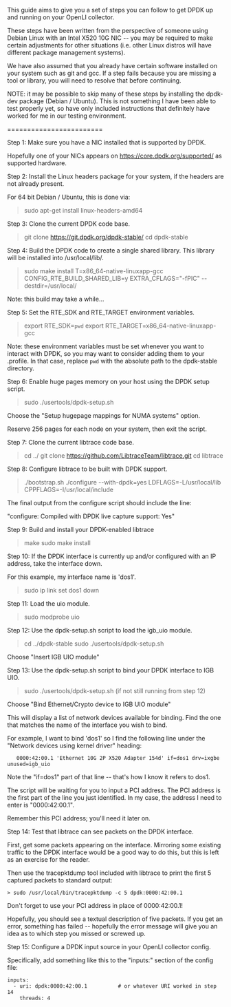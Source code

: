 This guide aims to give you a set of steps you can follow to get DPDK
up and running on your OpenLI collector.

These steps have been written from the perspective of someone using
Debian Linux with an Intel X520 10G NIC -- you may be required to make
certain adjustments for other situations (i.e. other Linux distros
will have different package management systems).

We have also assumed that you already have certain software installed
on your system such as git and gcc. If a step fails because you are
missing a tool or library, you will need to resolve that before continuing.

NOTE: it may be possible to skip many of these steps by installing the
dpdk-dev package (Debian / Ubuntu). This is not something I have been able
to test properly yet, so have only included instructions that definitely
have worked for me in our testing environment.

========================

Step 1: Make sure you have a NIC installed that is supported by DPDK.

  Hopefully one of your NICs appears on https://core.dpdk.org/supported/ as
  supported hardware.


Step 2: Install the Linux headers package for your system, if the headers
        are not already present.

  For 64 bit Debian / Ubuntu, this is done via:
   > sudo apt-get install linux-headers-amd64


Step 3: Clone the current DPDK code base.

   > git clone https://git.dpdk.org/dpdk-stable/
   > cd dpdk-stable


Step 4: Build the DPDK code to create a single shared library. This library
        will be installed into /usr/local/lib/.

   > sudo make install T=x86_64-native-linuxapp-gcc CONFIG_RTE_BUILD_SHARED_LIB=y EXTRA_CFLAGS="-fPIC" --destdir=/usr/local/

  Note: this build may take a while...


Step 5: Set the RTE_SDK and RTE_TARGET environment variables.

   > export RTE_SDK=`pwd`
   > export RTE_TARGET=x86_64-native-linuxapp-gcc

  Note: these environment variables must be set whenever you want to interact
        with DPDK, so you may want to consider adding them to your .profile.
        In that case, replace `pwd` with the absolute path to the dpdk-stable
        directory.


Step 6: Enable huge pages memory on your host using the DPDK setup script.

   > sudo ./usertools/dpdk-setup.sh

   Choose the "Setup hugepage mappings for NUMA systems" option.

   Reserve 256 pages for each node on your system, then exit the script.


Step 7: Clone the current libtrace code base.

   > cd ../
   > git clone https://github.com/LibtraceTeam/libtrace.git
   > cd libtrace


Step 8: Configure libtrace to be built with DPDK support.

   > ./bootstrap.sh
   > ./configure --with-dpdk=yes LDFLAGS=-L/usr/local/lib CPPFLAGS=-I/usr/local/include

  The final output from the configure script should include the line:

   "configure: Compiled with DPDK live capture support: Yes"

Step 9: Build and install your DPDK-enabled libtrace

   > make
   > sudo make install


Step 10: If the DPDK interface is currently up and/or configured with an IP
        address, take the interface down.

  For this example, my interface name is 'dos1'.

   > sudo ip link set dos1 down


Step 11: Load the uio module.

   > sudo modprobe uio


Step 12: Use the dpdk-setup.sh script to load the igb_uio module.

   > cd ../dpdk-stable
   > sudo ./usertools/dpdk-setup.sh

   Choose "Insert IGB UIO module"


Step 13: Use the dpdk-setup.sh script to bind your DPDK interface to IGB UIO.

   > sudo ./usertools/dpdk-setup.sh  (if not still running from step 12)

   Choose "Bind Ethernet/Crypto device to IGB UIO module"

   This will display a list of network devices available for binding. Find
   the one that matches the name of the interface you wish to bind.

   For example, I want to bind 'dos1' so I find the following line under the
   "Network devices using kernel driver" heading:

       0000:42:00.1 'Ethernet 10G 2P X520 Adapter 154d' if=dos1 drv=ixgbe unused=igb_uio

   Note the "if=dos1" part of that line -- that's how I know it refers to dos1.

   The script will be waiting for you to input a PCI address. The PCI address
   is the first part of the line you just identified. In my case, the address
   I need to enter is "0000:42:00.1".

   Remember this PCI address; you'll need it later on.


Step 14: Test that libtrace can see packets on the DPDK interface.

  First, get some packets appearing on the interface. Mirroring some
  existing traffic to the DPDK interface would be a good way to do this,
  but this is left as an exercise for the reader.

  Then use the tracepktdump tool included with libtrace to print the first
  5 captured packets to standard output:

    > sudo /usr/local/bin/tracepktdump -c 5 dpdk:0000:42:00.1

  Don't forget to use your PCI address in place of 0000:42:00.1!

  Hopefully, you should see a textual description of five packets. If you
  get an error, something has failed -- hopefully the error message will give
  you an idea as to which step you missed or screwed up.


Step 15: Configure a DPDK input source in your OpenLI collector config.

  Specifically, add something like this to the "inputs:" section of the
  config file:

    inputs:
      - uri: dpdk:0000:42:00.1          # or whatever URI worked in step 14
        threads: 4

